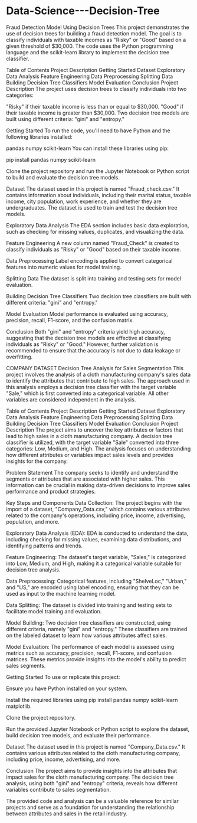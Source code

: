 # Data-Science---Decision-Tree
Fraud Detection Model Using Decision Trees
This project demonstrates the use of decision trees for building a fraud detection model. The goal is to classify individuals with taxable incomes as "Risky" or "Good" based on a given threshold of $30,000. The code uses the Python programming language and the scikit-learn library to implement the decision tree classifier.

Table of Contents
Project Description
Getting Started
Dataset
Exploratory Data Analysis
Feature Engineering
Data Preprocessing
Splitting Data
Building Decision Tree Classifiers
Model Evaluation
Conclusion
Project Description
The project uses decision trees to classify individuals into two categories:

"Risky" if their taxable income is less than or equal to $30,000.
"Good" if their taxable income is greater than $30,000.
Two decision tree models are built using different criteria: "gini" and "entropy."

Getting Started
To run the code, you'll need to have Python and the following libraries installed:

pandas
numpy
scikit-learn
You can install these libraries using pip:

pip install pandas numpy scikit-learn

Clone the project repository and run the Jupyter Notebook or Python script to build and evaluate the decision tree models.

Dataset
The dataset used in this project is named "Fraud_check.csv." It contains information about individuals, including their marital status, taxable income, city population, work experience, and whether they are undergraduates. The dataset is used to train and test the decision tree models.

Exploratory Data Analysis
The EDA section includes basic data exploration, such as checking for missing values, duplicates, and visualizing the data.

Feature Engineering
A new column named "Fraud_Check" is created to classify individuals as "Risky" or "Good" based on their taxable income.

Data Preprocessing
Label encoding is applied to convert categorical features into numeric values for model training.

Splitting Data
The dataset is split into training and testing sets for model evaluation.

Building Decision Tree Classifiers
Two decision tree classifiers are built with different criteria: "gini" and "entropy."

Model Evaluation
Model performance is evaluated using accuracy, precision, recall, F1-score, and the confusion matrix.

Conclusion
Both "gini" and "entropy" criteria yield high accuracy, suggesting that the decision tree models are effective at classifying individuals as "Risky" or "Good." However, further validation is recommended to ensure that the accuracy is not due to data leakage or overfitting.

COMPANY DATASET
Decision Tree Analysis for Sales Segmentation
This project involves the analysis of a cloth manufacturing company's sales data to identify the attributes that contribute to high sales. The approach used in this analysis employs a decision tree classifier with the target variable "Sale," which is first converted into a categorical variable. All other variables are considered independent in the analysis.

Table of Contents
Project Description
Getting Started
Dataset
Exploratory Data Analysis
Feature Engineering
Data Preprocessing
Splitting Data
Building Decision Tree Classifiers
Model Evaluation
Conclusion
Project Description
The project aims to uncover the key attributes or factors that lead to high sales in a cloth manufacturing company. A decision tree classifier is utilized, with the target variable "Sale" converted into three categories: Low, Medium, and High. The analysis focuses on understanding how different attributes or variables impact sales levels and provides insights for the company.

Problem Statement
The company seeks to identify and understand the segments or attributes that are associated with higher sales. This information can be crucial in making data-driven decisions to improve sales performance and product strategies.

Key Steps and Components
Data Collection: The project begins with the import of a dataset, "Company_Data.csv," which contains various attributes related to the company's operations, including price, income, advertising, population, and more.

Exploratory Data Analysis (EDA): EDA is conducted to understand the data, including checking for missing values, examining data distributions, and identifying patterns and trends.

Feature Engineering: The dataset's target variable, "Sales," is categorized into Low, Medium, and High, making it a categorical variable suitable for decision tree analysis.

Data Preprocessing: Categorical features, including "ShelveLoc," "Urban," and "US," are encoded using label encoding, ensuring that they can be used as input to the machine learning model.

Data Splitting: The dataset is divided into training and testing sets to facilitate model training and evaluation.

Model Building: Two decision tree classifiers are constructed, using different criteria, namely "gini" and "entropy." These classifiers are trained on the labeled dataset to learn how various attributes affect sales.

Model Evaluation: The performance of each model is assessed using metrics such as accuracy, precision, recall, F1-score, and confusion matrices. These metrics provide insights into the model's ability to predict sales segments.

Getting Started
To use or replicate this project:

Ensure you have Python installed on your system.

Install the required libraries using pip install pandas numpy scikit-learn matplotlib.

Clone the project repository.

Run the provided Jupyter Notebook or Python script to explore the dataset, build decision tree models, and evaluate their performance.

Dataset
The dataset used in this project is named "Company_Data.csv." It contains various attributes related to the cloth manufacturing company, including price, income, advertising, and more.

Conclusion
The project aims to provide insights into the attributes that impact sales for the cloth manufacturing company. The decision tree analysis, using both "gini" and "entropy" criteria, reveals how different variables contribute to sales segmentation.

The provided code and analysis can be a valuable reference for similar projects and serve as a foundation for understanding the relationship between attributes and sales in the retail industry.
